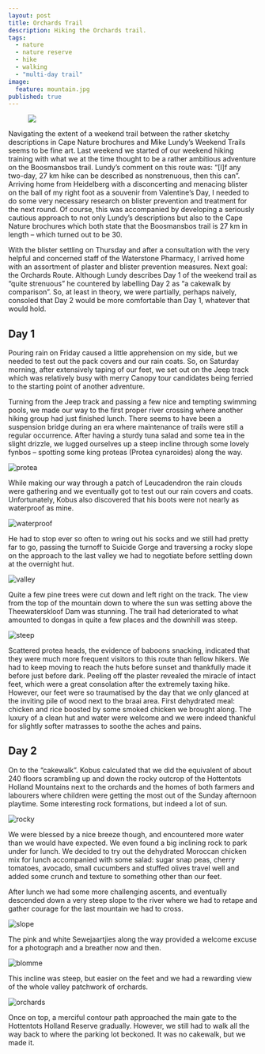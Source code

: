 ```yaml
---
layout: post
title: Orchards Trail
description: Hiking the Orchards trail.
tags: 
  - nature
  - nature reserve
  - hike
  - walking
  - "multi-day trail"
image: 
  feature: mountain.jpg
published: true
---
```


<figure>
<img src="https://lh3.googleusercontent.com/-yGkncmzLTmM/VtH0Rudw1GI/AAAAAAAAQtE/fC6SxHeKTF0/s800-Ic42/IMG_1428.JPG">
</figure>

Navigating the extent of a weekend trail between the rather sketchy descriptions in Cape Nature brochures and Mike Lundy’s Weekend Trails seems to be fine art. Last weekend we started of our weekend hiking training with what we at the time thought to be a rather ambitious adventure on the Boosmansbos trail. Lundy’s comment on this route was: “[I]f any two-day, 27 km hike can be described as nonstrenuous, then this can”. Arriving home from Heidelberg with a disconcerting and menacing blister on the ball of my right foot as a souvenir from Valentine’s Day, I needed to do some very necessary research on blister prevention and treatment for the next round. Of course, this was accompanied by developing a seriously cautious approach to not only Lundy’s descriptions but also to the Cape Nature brochures which both state that the Boosmansbos trail is 27 km in length – which turned out to be 30.

With the blister settling on Thursday and after a consultation with the very helpful and concerned staff of the Waterstone Pharmacy, I arrived home with an assortment of plaster and blister prevention measures. Next goal: the Orchards Route. Although Lundy describes Day 1 of the weekend trail as “quite strenuous” he countered by labelling Day 2 as “a cakewalk by comparison”. So, at least in theory, we were partially, perhaps naively, consoled that Day 2 would be more comfortable than Day 1, whatever that would hold.

## Day 1
Pouring rain on Friday caused a little apprehension on my side, but we needed to test out the pack covers and our rain coats. So, on Saturday morning, after extensively taping of our feet, we set out on the Jeep track which was relatively busy with merry Canopy tour candidates being ferried to the starting point of another adventure.

Turning from the Jeep track and passing a few nice and tempting swimming pools, we made our way to the first proper river crossing where another hiking group had just finished lunch. There seems to have been a suspension bridge during an era where maintenance of trails were still a regular occurrence. After having a sturdy tuna salad and some tea in the slight drizzle, we lugged ourselves up a steep incline through some lovely fynbos – spotting some king proteas (Protea cynaroides) along the way.

![protea](https://lh3.googleusercontent.com/-P_4hx7yrLZs/VtH0RhjYUMI/AAAAAAAAQtE/gNu9V90DHYM/s800-Ic42/IMG_0427.JPG)

While making our way through a patch of Leucadendron the rain clouds were gathering and we eventually got to test out our rain covers and coats. Unfortunately, Kobus also discovered that his boots were not nearly as waterproof as mine. 

![waterproof](https://lh3.googleusercontent.com/-ShqzEuJ3-Wg/VtH0Rhz6AhI/AAAAAAAAQtE/z783Nf2erVA/s800-Ic42/IMG_0433.JPG)

He had to stop ever so often to wring out his socks and we still had pretty far to go, passing the turnoff to Suicide Gorge and traversing a rocky slope on the approach to the last valley we had to negotiate before settling down at the overnight hut.

![valley](https://lh3.googleusercontent.com/-c8nzMyUytKM/VtH0RlrM35I/AAAAAAAAQtE/ef9kxF6ibxM/s800-Ic42/IMG_0458.JPG)

 Quite a few pine trees were cut down and left right on the track. The view from the top of the mountain down to where the sun was setting above the Theewaterskloof Dam was stunning. The trail had deteriorated to what amounted to dongas in quite a few places and the downhill was steep.

![steep](https://lh3.googleusercontent.com/-mmu4sYAfAZ0/VtH0RiQZ9VI/AAAAAAAAQtE/80Rn6ilZOZo/s800-Ic42/IMG_0466.JPG)

Scattered protea heads, the evidence of baboons snacking, indicated that they were much more frequent visitors to this route than fellow hikers. We had to keep moving to reach the huts before sunset and thankfully made it before just before dark. Peeling off the plaster revealed the miracle of intact feet, which were a great consolation after the extremely taxing hike. However, our feet were so traumatised by the day that we only glanced at the inviting pile of wood next to the braai area. First dehydrated meal: chicken and rice boosted by some smoked chicken we brought along. The luxury of a clean hut and water were welcome and we were indeed thankful for slightly softer matrasses to soothe the aches and pains.

## Day 2
On to the “cakewalk”. Kobus calculated that we did the equivalent of about 240 floors scrambling up and down the rocky outcrop of the Hottentots Holland Mountains next to the orchards and the homes of both farmers and labourers where children were getting the most out of the Sunday afternoon playtime. Some interesting rock formations, but indeed a lot of sun.

![rocky](https://lh3.googleusercontent.com/-HZcFcLRRXxw/VtH0RlfETUI/AAAAAAAAQtE/GgFfyPdlCns/s800-Ic42/IMG_0478.JPG)

We were blessed by a nice breeze though, and encountered more water than we would have expected. We even found a big inclining rock to park under for lunch. We decided to try out the dehydrated Moroccan chicken mix for lunch accompanied with some salad: sugar snap peas, cherry tomatoes, avocado, small cucumbers and stuffed olives travel well and added some crunch and texture to something other than our feet.

After lunch we had some more challenging ascents, and eventually descended down a very steep slope to the river where we had to retape and gather courage for the last mountain we had to cross. 

![slope](https://lh3.googleusercontent.com/-dKKZkRLbHwQ/VtH0RsPFXsI/AAAAAAAAQtE/fly10Y1z05Y/s800-Ic42/IMG_0505.JPG)

The pink and white Sewejaartjies along the way provided a welcome excuse for a photograph and a breather now and then. 

![blomme](https://lh3.googleusercontent.com/-m09hwcBzyFo/VtH0RmCyMJI/AAAAAAAAQtE/-_Ajk_wtlJo/s800-Ic42/IMG_0501.JPG)

This incline was steep, but easier on the feet and we had a rewarding view of the whole valley patchwork of orchards. 

![orchards](https://lh3.googleusercontent.com/-EFdld_eA7BA/VtH0Rk248eI/AAAAAAAAQtE/GJEE-T6kN7E/s800-Ic42/IMG_1448.JPG)

Once on top, a merciful contour path approached the main gate to the Hottentots Holland Reserve gradually. However, we still had to walk all the way back to where the parking lot beckoned. It was no cakewalk, but we made it.
